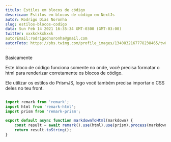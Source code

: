 ```yaml
---
titulo: Estilos em blocos de código 
descricao: Estilos em blocos de código em NextJs
autor: Rodrigo Dias Noronha
slug: estilos-blocos-codigo
data: Sun Feb 14 2021 16:35:34 GMT-0300 (GMT-03:00)
twitter: xxxkckkxkxxk
autorEmail:rodrigodnoronha@gmail.com 
autorFoto: https://pbs.twimg.com/profile_images/1340832167778238465/twOdLLSa.jpg
---
```


Basicamente

Este bloco de código funciona somente no onde, você precisa formatar o html para renderizar corretamente os blocos de código. 

Ele utilizar os estilos do PrismJS, logo você também precisa importar o CSS deles no teu front.

```js

import remark from 'remark';
import html from 'remark-html';
import prism from 'remark-prism';

export default async function markdownToHtml(markdown) {
    const result = await remark().use(html).use(prism).process(markdown);
    return result.toString();
}

```
